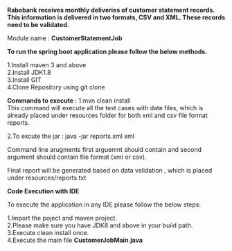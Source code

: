 <b>Rabobank receives monthly deliveries of customer statement records. This information is delivered in two formats, CSV and XML. These records need to be validated.</b>

Module name :
<b>CustomerStatementJob</b>

<b>To run the spring boot application please follow the below methods.</b>

1.Install maven 3 and above <br/>
2.Install JDK1.8<br/>
3.Install GIT<br/>
4.Clone Repository using git clone <URL>
 
<b>Commands to execute :</b>
1.mvn clean install<br>
This command will execute all the test cases with date files, which is already placed under resources folder for both xml and csv file format reports.

2.To excute the jar :
java -jar <jar-file-location> reports.xml xml
  
Command line arugments first arguemnt should contain <filename> and second argument should contain file format (xml or csv).

Final report will be generated based on data validation , which is placed under resources/reports.txt


<b>Code Execution with IDE</b>

To execute the application in any IDE please follow the below steps:

1.Import the poject and maven project.<br/>
2.Please make sure you have JDK8 and above in your build path.<br/>
3.Execute clean install once.<br/>
4.Execute the main file <b>CustomerJobMain.java</b>
